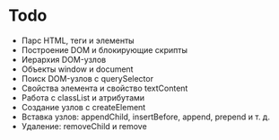 # Todo

- Парс HTML, теги и элементы
- Построение DOM и блокирующие скрипты
- Иерархия DOM-узлов
- Объекты window и document
- Поиск DOM-узлов с querySelector
- Свойства элемента и свойство textContent
- Работа с classList и атрибутами
- Создание узлов с createElement
- Вставка узлов: appendChild, insertBefore, append, prepend и т. д.
- Удаление: removeChild и remove

<!-- TODO: написать секцию про defer и async -->
